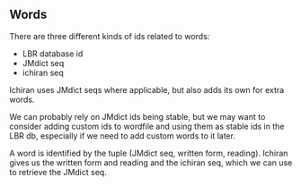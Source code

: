 ## Words
There are three different kinds of ids related to words:

- LBR database id
- JMdict seq
- ichiran seq

Ichiran uses JMdict seqs where applicable, but also adds its own for extra words.

We can probably rely on JMdict ids being stable, but we may want to consider adding custom ids to wordfile and using them as stable ids in the LBR db, especially if we need to add custom words to it later.

A word is identified by the tuple (JMdict seq, written form, reading). Ichiran gives us the written form and reading and the ichiran seq, which we can use to retrieve the JMdict seq.
